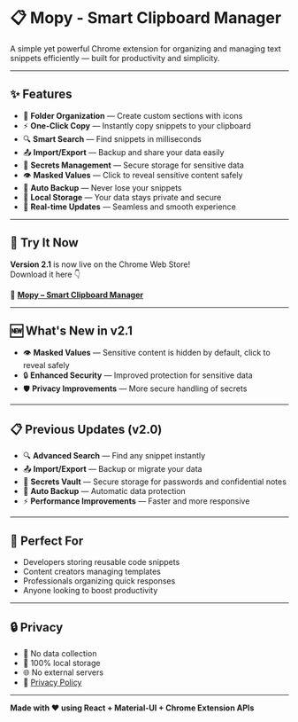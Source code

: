 # 📋 Mopy - Smart Clipboard Manager

A simple yet powerful Chrome extension for organizing and managing text snippets efficiently — built for productivity and simplicity.

---

## ✨ Features

- 📁 **Folder Organization** — Create custom sections with icons
- ⚡ **One-Click Copy** — Instantly copy snippets to your clipboard
- 🔍 **Smart Search** — Find snippets in milliseconds
- 📤 **Import/Export** — Backup and share your data easily
- 🔐 **Secrets Management** — Secure storage for sensitive data
- 👁️ **Masked Values** — Click to reveal sensitive content safely
- 💾 **Auto Backup** — Never lose your snippets
- 🧠 **Local Storage** — Your data stays private and secure
- 🔄 **Real-time Updates** — Seamless and smooth experience

---

## 🚀 Try It Now

**Version 2.1** is now live on the Chrome Web Store!  
Download it here 👇

🔗 [**Mopy – Smart Clipboard Manager**](https://chromewebstore.google.com/detail/emfebahabiacofeadebefnnkipgdkjcd?utm_source=item-share-cb)

---

## 🆕 What's New in v2.1

- 👁️ **Masked Values** — Sensitive content is hidden by default, click to reveal safely
- 🔒 **Enhanced Security** — Improved protection for sensitive data
- 🛡️ **Privacy Improvements** — More secure handling of secrets

---

## 📋 Previous Updates (v2.0)

- 🔍 **Advanced Search** — Find any snippet instantly
- 📤 **Import/Export** — Backup or migrate your data
- 🔐 **Secrets Vault** — Secure storage for passwords and confidential notes
- 💾 **Auto Backup** — Automatic data protection
- ⚡ **Performance Improvements** — Faster and more responsive

---

## 🎯 Perfect For

- Developers storing reusable code snippets
- Content creators managing templates
- Professionals organizing quick responses
- Anyone looking to boost productivity

---

## 🔒 Privacy

- 🚫 No data collection
- 💾 100% local storage
- 🌐 No external servers
- 📜 [Privacy Policy](./privacy.html)

---

**Made with ❤️ using React + Material-UI + Chrome Extension APIs**
